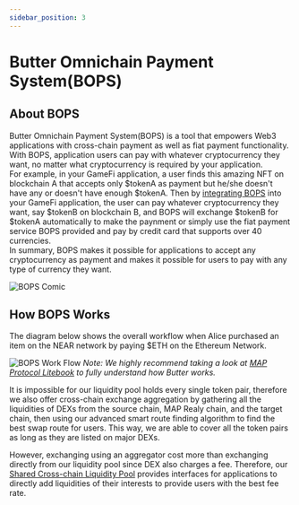 ```yaml
---
sidebar_position: 3
---
```

# Butter Omnichain Payment System(BOPS)

## About BOPS
Butter Omnichain Payment System(BOPS) is a tool that empowers Web3 applications with cross-chain payment as well as fiat payment functionality. With BOPS, application users can pay with whatever cryptocurrency they want, no matter what cryptocurrency is required by your application.  
For example, in your GameFi application, a user finds this amazing NFT on blockchain A that accepts only $tokenA as payment but he/she doesn't have any or doesn't have enough $tokenA. Then by [integrating BOPS](/How%20to%20Integrate/BOPS.md) into your GameFi application, the user can pay whatever cryptocurrency they want, say $tokenB on blockchain B, and BOPS will exchange $tokenB for $tokenA automatically to make the paynment or simply use the fiat payment service BOPS provided and pay by credit card that supports over 40 currencies.  
 In summary, BOPS makes it possible for applications to accept any cryptocurrency as payment and makes it possible for users to pay with any type of currency they want.  

![BOPS Comic](/img/butter/bops-comic.png "BOPS Comic")

## How BOPS Works
The diagram below shows the overall workflow when Alice purchased an item on the NEAR network by paying $ETH on the Ethereum Network.  


![BOPS Work Flow](/img/butter/BOPS-work-flow.png "BOPS Work Flow")
*Note: We highly recommend taking a look at [MAP Protocol Litebook](https://files.maplabs.io/pdf/mapprotocol_whitepaper_en.pdf) to fully understand how Butter works.*

It is impossible for our liquidity pool holds every single token pair, therefore we also offer cross-chain exchange aggregation by gathering all the liquidities of DEXs from the source chain, MAP Realy chain, and the target chain, then using our advanced smart route finding algorithm to find the best swap route for users. This way, we are able to cover all the token pairs as long as they are listed on major DEXs.

However, exchanging using an aggregator cost more than exchanging directly from our liquidity pool since DEX also charges a fee. Therefore, our [Shared Cross-chain Liquidity Pool](/Products/BSLP) provides interfaces for applications to directly add liquidities of their interests to provide users with the best fee rate.

